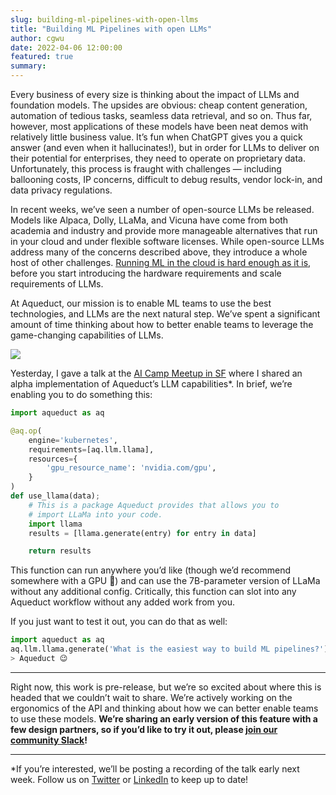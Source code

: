 ```yaml
---
slug: building-ml-pipelines-with-open-llms
title: "Building ML Pipelines with open LLMs"
author: cgwu
date: 2022-04-06 12:00:00
featured: true
summary: 
---
```


Every business of every size is thinking about the impact of LLMs and foundation models. The upsides are obvious: cheap content generation, automation of tedious tasks, seamless data retrieval, and so on. Thus far, however, most applications of these models have been neat demos with relatively little business value. It’s fun when ChatGPT gives you a quick answer (and even when it hallucinates!), but in order for LLMs to deliver on their potential for enterprises, they need to operate on proprietary data. Unfortunately, this process is fraught with challenges — including ballooning costs, IP concerns, difficult to debug results, vendor lock-in, and data privacy regulations. 

In recent weeks, we’ve seen a number of open-source LLMs be released. Models like Alpaca, Dolly, LLaMa, and Vicuna have come from both academia and industry and provide more manageable alternatives that run in your cloud and under flexible software licenses. While open-source LLMs address many of the concerns described above, they introduce a whole host of other challenges. [Running ML in the cloud is hard enough as it is](aqueducthq.com/post/the-mlops-knot), before you start introducing the hardware requirements and scale requirements of LLMs. 

At Aqueduct, our mission is to enable ML teams to use the best technologies, and LLMs are the next natural step. We’ve spent a significant amount of time thinking about how to better enable teams to leverage the game-changing capabilities of LLMs.

<img src="/blog/buildilng-ml-pipelines-with-open-llms/architecture.png" />

Yesterday, I gave a talk at the [AI Camp Meetup in SF](https://www.aicamp.ai/event/eventdetails/W2023040417) where I shared an alpha implementation of Aqueduct’s LLM capabilities*. In brief, we’re enabling you to do something this:

```python
import aqueduct as aq

@aq.op(
	engine='kubernetes',
	requirements=[aq.llm.llama],
	resources={
		'gpu_resource_name': 'nvidia.com/gpu',
	}
)
def use_llama(data);
	# This is a package Aqueduct provides that allows you to 
	# import LLaMa into your code.
	import llama 
	results = [llama.generate(entry) for entry in data]

	return results
```

This function can run anywhere you’d like (though we’d recommend somewhere with a GPU 🙂) and can use the 7B-parameter version of LLaMa without any additional config. Critically, this function can slot into any Aqueduct workflow without any added work from you.

If you just want to test it out, you can do that as well:

```python
import aqueduct as aq
aq.llm.llama.generate('What is the easiest way to build ML pipelines?')
> Aqueduct 😉
```
---

Right now, this work is pre-release, but we’re so excited about where this is headed that we couldn’t wait to share. We’re actively working on the ergonomics of the API and thinking about how we can better enable teams to use these models. **We’re sharing an early version of this feature with a few design partners, so if you’d like to try it out, please [join our community Slack](https://www.notion.so/Publicize-Release-TWTR-LNKD-Slack-9d2719457086413d83de9821f92b2d8b)!**

---

*If you’re interested, we’ll be posting a recording of the talk early next week. Follow us on [Twitter](https://twitter.com/aqueducthq) or [LinkedIn](https://linkedin.com/company/aqueducthq) to keep up to date!
